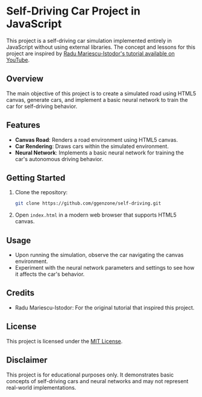 # Self-Driving Car Project in JavaScript

This project is a self-driving car simulation implemented entirely in JavaScript without using external libraries. The concept and lessons for this project are inspired by [Radu Mariescu-Istodor's tutorial available on YouTube](https://www.youtube.com/playlist?list=PLB0Tybl0UNfYoJE7ZwsBQoDIG4YN9ptyY).

## Overview

The main objective of this project is to create a simulated road using HTML5 canvas, generate cars, and implement a basic neural network to train the car for self-driving behavior.

## Features

- **Canvas Road**: Renders a road environment using HTML5 canvas.
- **Car Rendering**: Draws cars within the simulated environment.
- **Neural Network**: Implements a basic neural network for training the car's autonomous driving behavior.

## Getting Started

1. Clone the repository:

    ```bash
    git clone https://github.com/ggenzone/self-driving.git
    ```

2. Open `index.html` in a modern web browser that supports HTML5 canvas.

## Usage

- Upon running the simulation, observe the car navigating the canvas environment.
- Experiment with the neural network parameters and settings to see how it affects the car's behavior.

## Credits

- Radu Mariescu-Istodor: For the original tutorial that inspired this project.

## License

This project is licensed under the [MIT License](LICENSE).

## Disclaimer

This project is for educational purposes only. It demonstrates basic concepts of self-driving cars and neural networks and may not represent real-world implementations.
